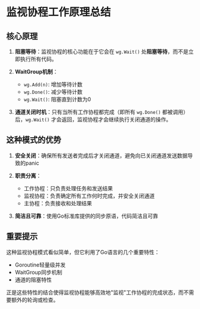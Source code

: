 # 监视协程工作原理总结

## 核心原理

1. **阻塞等待**：监视协程的核心功能在于它会在 `wg.Wait()` 处**阻塞等待**，而不是立即执行所有代码。
   
2. **WaitGroup机制**：
   - `wg.Add(n)`: 增加等待计数
   - `wg.Done()`: 减少等待计数
   - `wg.Wait()`: 阻塞直到计数为0

3. **通道关闭时机**：只有当所有工作协程都完成（即所有 `wg.Done()` 都被调用）后，`wg.Wait()` 才会返回，监视协程才会继续执行关闭通道的操作。

## 这种模式的优势

1. **安全关闭**：确保所有发送者完成后才关闭通道，避免向已关闭通道发送数据导致的panic

2. **职责分离**：
   - 工作协程：只负责处理任务和发送结果
   - 监视协程：负责确定所有工作何时完成，并安全关闭通道
   - 主协程：负责接收和处理结果

3. **简洁且可靠**：使用Go标准库提供的同步原语，代码简洁且可靠

## 重要提示

这种监视协程模式看似简单，但它利用了Go语言的几个重要特性：
- Goroutine轻量级并发
- WaitGroup同步机制
- 通道的阻塞特性

正是这些特性的结合使得监视协程能够高效地"监视"工作协程的完成状态，而不需要额外的轮询或检查。
